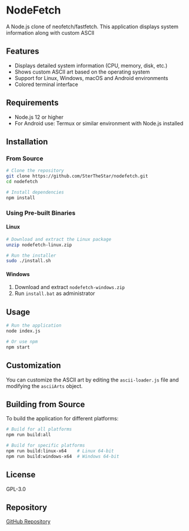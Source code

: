 # NodeFetch

A Node.js clone of neofetch/fastfetch. This application displays system information along with custom ASCII

## Features

* Displays detailed system information (CPU, memory, disk, etc.)
* Shows custom ASCII art based on the operating system
* Support for Linux, Windows, macOS and Android environments
* Colored terminal interface

## Requirements

* Node.js 12 or higher
* For Android use: Termux or similar environment with Node.js installed

## Installation

### From Source
```bash
# Clone the repository
git clone https://github.com/SterTheStar/nodefetch.git
cd nodefetch

# Install dependencies
npm install
```

### Using Pre-built Binaries

#### Linux
```bash
# Download and extract the Linux package
unzip nodefetch-linux.zip

# Run the installer
sudo ./install.sh
```

#### Windows
1. Download and extract `nodefetch-windows.zip`
2. Run `install.bat` as administrator

## Usage

```bash
# Run the application
node index.js

# Or use npm
npm start
```

## Customization

You can customize the ASCII art by editing the `ascii-loader.js` file and modifying the `asciiArts` object.

## Building from Source

To build the application for different platforms:

```bash
# Build for all platforms
npm run build:all

# Build for specific platforms
npm run build:linux-x64    # Linux 64-bit
npm run build:windows-x64  # Windows 64-bit
```

## License

GPL-3.0

## Repository

[GitHub Repository](https://github.com/SterTheStar/nodefetch)
